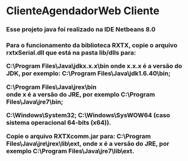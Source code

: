 <h1>ClienteAgendadorWeb Cliente</h1>
<h3>Esse projeto java foi realizado na IDE Netbeans 8.0</h3>
<h3>Para o funcionamento da biblioteca RXTX, copie o arquivo rxtxSerial.dll que está na pasta lib/dlls para:

C:\Program Files\Java\jdkx.x.x\bin 
onde x.x.x é a versão do JDK, por exemplo: C:\Program Files\Java\jdk1.6.40\bin;

C:\Program Files\Java\jrex\bin  
onde x é a versão do JRE, por exemplo C:\Program Files\Java\jre7\bin;

C:\Windows\System32;
C:\Windows\SysWOW64 (caso sistema operacional 64-bits (x64)).

Copie o arquivo RXTXcomm.jar para:
C:\Program Files\Java\jre\jrex\lib\ext, 
onde x é a versão do JRE, por exemplo C:\Program Files\Java\jre7\lib\ext.</h3>
